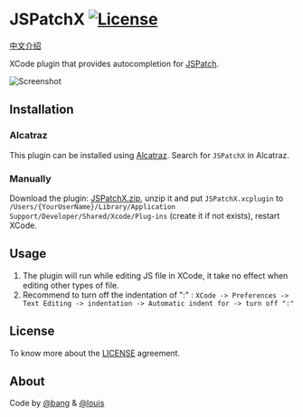# JSPatchX [![License](https://img.shields.io/badge/license-MIT-blue.svg)](http://opensource.org/licenses/MIT)

[中文介绍](https://github.com/bang590/JSPatchX/blob/master/README-CN.md)

XCode plugin that provides autocompletion for [JSPatch](https://github.com/bang590/JSPatch). 

![Screenshot](https://raw.github.com/bang590/JSPatchX/master/Resource/Screenshot.gif)

## Installation

### Alcatraz

This plugin can be installed using [Alcatraz](http://alcatraz.io/). Search for `JSPatchX` in Alcatraz.

### Manually

Download the plugin: [JSPatchX.zip](https://raw.github.com/bang590/JSPatchX/master/Resource/JSPatchX.zip), unzip it and put `JSPatchX.xcplugin` to `/Users/{YourUserName}/Library/Application Support/Developer/Shared/Xcode/Plug-ins` (create it if not exists), restart XCode.

## Usage

1. The plugin will run while editing JS file in XCode, it take no effect when editing other types of file.
2. Recommend to turn off the indentation of ":" : `XCode -> Preferences -> Text Editing -> indentation -> Automatic indent for -> turn off ":"`

## License

To know more about the [LICENSE](LICENSE) agreement.

## About

Code by [@bang](https://github.com/bang590) & [@louis](https://github.com/gabailey)
